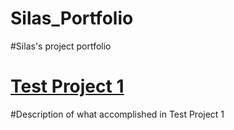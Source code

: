 # Silas_Portfolio
#Silas's project portfolio
# [Test Project 1](https://github.com/s1L8Z/Test_Project)
#Description of what accomplished in Test Project 1
